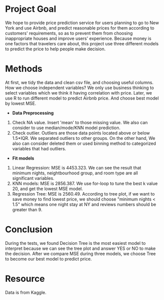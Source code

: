 # Project Goal
We hope to provide price prediction service for users planning to go to New York and use Airbnb, and predict reasonable prices for them according to customers' requirements, so as to prevent them from choosing inappropriate houses and improve users' experience. Because money is one factors that travelers care about, this project use three different models to predict the price to help people make decision.

# Methods
At first, we tidy the data and clean csv file, and choosing useful columns. How we choose independent variables? We only use business thinking to select variables which we think it having correlation with price. Later, we use R to run different model to predict Airbnb price. And choose best model by lowest MSE.  

- <b>Data Preprocessing</b>  
  
1. Check NA value. Insert 'mean' to those missing value. We also can consider to use median/mode/KNN model prediction.  
2. Check outlier. Outliers are those data points located above or below 1.5*IQR. We separated outliers to other groups. On the other hand, We also can consider deleted them or used binning method to categorized variables that had outliers.  

- <b>Fit models</b>  

1. Linear Regression: MSE is 4453.323. We can see the result that minimum nights, neightbourhood group, and room type are all significant variables.  
2. KNN models: MSE is 2856.387. We use for-loop to tune the best k value 20, and get the lowest MSE model.  
3. Regression Tree: MSE is 2560.49. According to tree plot, if we want to save money to find lowest price, we should choose "minimum nights < 1.5" which means one night stay at NY and reviews numbers should be greater than 9. 


# Conclusion
During the tests, we found Decision Tree is the most easiest model to interpret because we can see the tree plot and answer YES or NO to make the decision. After we compare MSE during three models, we choose Tree to become our best model to predict price. 

# Resource
Data is from Kaggle. 
